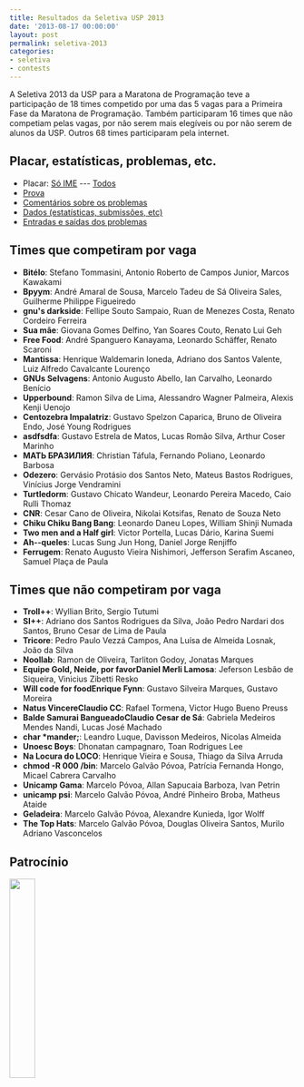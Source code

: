 ```yaml
---
title: Resultados da Seletiva USP 2013
date: '2013-08-17 00:00:00'
layout: post
permalink: seletiva-2013
categories:
- seletiva
- contests
---
```


A Seletiva 2013 da USP para a Maratona de Programação teve a participação
de 18 times competido por uma das 5 vagas para a Primeira Fase da Maratona
de Programação.
Também participaram 16 times que não competiam pelas vagas, por não serem
mais elegíveis ou por não serem de alunos da USP.
Outros 68 times participaram pela internet.

## Placar, estatísticas, problemas, etc.
- Placar: [Só IME](https://www.ime.usp.br/~maratona/assets/seletivas/2013/final-ime2013soime.html) --- [Todos](https://www.ime.usp.br/~maratona/assets/seletivas/2013/finalime2013.html)
- [Prova](https://www.ime.usp.br/~maratona/assets/seletivas/2013/caderno.pdf)
- [Comentários sobre os problemas](https://www.ime.usp.br/~maratona/assets/seletivas/2013/comentarios.pdf)
- [Dados (estatísticas, submissões, etc)](https://www.ime.usp.br/~maratona/assets/seletivas/2013/data.tar.xz)
- [Entradas e saídas dos problemas](https://www.ime.usp.br/~maratona/assets/seletivas/2013/io.tar.xz)

## Times que competiram por vaga
- **Bitélo**: Stefano Tommasini, Antonio Roberto de Campos Junior, Marcos Kawakami
- **Bpyym**: André Amaral de Sousa, Marcelo Tadeu de Sá Oliveira Sales, Guilherme Philippe Figueiredo
- **gnu's darkside**: Fellipe Souto Sampaio, Ruan de Menezes Costa, Renato Cordeiro Ferreira
- **Sua mãe**: Giovana Gomes Delfino, Yan Soares Couto, Renato Lui Geh
- **Free Food**: André Spanguero Kanayama, Leonardo Schäffer, Renato Scaroni
- **Mantissa**: Henrique Waldemarin Ioneda, Adriano dos Santos Valente, Luiz Alfredo Cavalcante Lourenço
- **GNUs Selvagens**: Antonio Augusto Abello, Ian Carvalho, Leonardo Benício
- **Upperbound**: Ramon Silva de Lima, Alessandro Wagner Palmeira, Alexis Kenji Uenojo
- **Centozebra Impalatriz**: Gustavo Spelzon Caparica, Bruno de Oliveira Endo, José Young Rodrigues
- **asdfsdfa**: Gustavo Estrela de Matos, Lucas Romão Silva, Arthur Coser Marinho
- **МАТЬ БРАЗИЛИЯ**: Christian Táfula, Fernando Poliano, Leonardo Barbosa
- **Odezero**: Gervásio Protásio dos Santos Neto, Mateus Bastos Rodrigues, Vinícius Jorge Vendramini
- **Turtledorm**: Gustavo Chicato Wandeur, Leonardo Pereira Macedo, Caio Rulli Thomaz
- **CNR**: Cesar Cano de Oliveira, Nikolai Kotsifas, Renato de Souza Neto
- **Chiku Chiku Bang Bang**: Leonardo Daneu Lopes, William Shinji Numada
- **Two men and a Half girl**: Victor Portella, Lucas Dário, Karina Suemi
- **Ah--queles**: Lucas Sung Jun Hong, Daniel Jorge Renjiffo
- **Ferrugem**: Renato Augusto Vieira Nishimori, Jefferson Serafim Ascaneo, Samuel Plaça de Paula

## Times que não competiram por vaga
- **Troll++**: Wyllian Brito, Sergio Tutumi
- **SI++**: Adriano dos Santos Rodrigues da Silva, João Pedro Nardari dos Santos, Bruno Cesar de Lima de Paula
- **Tricore**: Pedro Paulo Vezzá Campos, Ana Luísa de Almeida Losnak, João da Silva
- **Noollab**: Ramon de Oliveira, Tarliton Godoy, Jonatas Marques
- **Equipe Gold, Neide, por favorDaniel Merli Lamosa**: Jeferson Lesbão de Siqueira, Vinicius Zibetti Resko
- **Will code for foodEnrique Fynn**: Gustavo Silveira Marques, Gustavo Moreira
- **Natus VincereClaudio CC**: Rafael Tormena, Victor Hugo Bueno Preuss
- **Balde Samurai BangueadoClaudio Cesar de Sá**: Gabriela Medeiros Mendes Nandi, Lucas José Machado
- <b>char *mander;</b>: Leandro Luque, Davisson Medeiros, Nicolas Almeida
- **Unoesc Boys**: Dhonatan campagnaro, Toan Rodrigues Lee
- **Na Locura do LOCO**: Henrique Vieira e Sousa, Thiago da Silva Arruda
- **chmod -R 000 /bin**: Marcelo Galvão Póvoa, Patrícia Fernanda Hongo, Micael Cabrera Carvalho
- **Unicamp Gama**: Marcelo Póvoa, Allan Sapucaia Barboza, Ivan Petrin
- **unicamp psi**: Marcelo Galvão Póvoa, André Pinheiro Broba, Matheus Ataide
- **Geladeira**: Marcelo Galvão Póvoa, Alexandre Kunieda, Igor Wolff
- **The Top Hats**: Marcelo Galvão Póvoa, Douglas Oliveira Santos, Murilo Adriano Vasconcelos

## Patrocínio
[<img src="https://www.ime.usp.br/~maratona/assets/seletivas/2013/patrocinio/caelum-ensino-inovacao.png" style="width:30%">](http://www.caelum.com.br/)
